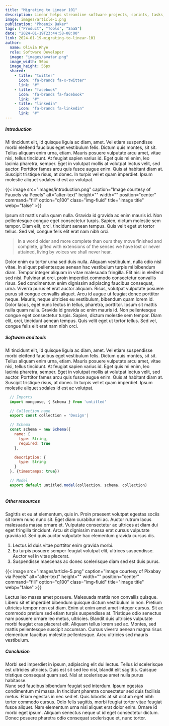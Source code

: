 ```yaml
---
title: "Migrating to Linear 101"
description: Linear helps streamline software projects, sprints, tasks, and bug tracking. Here’s how to get started.
image: images/article-1.png
publication: "Phoenix Baker"
tags: ["Product", "Tools", "SaaS"]
date: "2024-01-19T23:44:58-08:00"
link: 2024-01-19-migrating-to-linear-101
author: 
  name: Olivia Rhye
  role: Software Developer
  image: "images/avatar.png"
  image_width: 56px
  image_height: 56px
  shared:
    - title: "twitter"
      icon: "fa-brands fa-x-twitter"
      link: "#"
    - title: "facebook"
      icon: "fa-brands fa-facebook"
      link: "#"
    - title: "linkedin"
      icon: "fa-brands fa-linkedin"
      link: "#"
---
```

##### Introduction
Mi tincidunt elit, id quisque ligula ac diam, amet. Vel etiam suspendisse morbi eleifend faucibus eget vestibulum felis. Dictum quis montes, sit sit. Tellus aliquam enim urna, etiam. Mauris posuere vulputate arcu amet, vitae nisi, tellus tincidunt. At feugiat sapien varius id.
Eget quis mi enim, leo lacinia pharetra, semper. Eget in volutpat mollis at volutpat lectus velit, sed auctor. Porttitor fames arcu quis fusce augue enim. Quis at habitant diam at. Suscipit tristique risus, at donec. In turpis vel et quam imperdiet. Ipsum molestie aliquet sodales id est ac volutpat. 

{{< image src="images/introduction.png" caption="Image courtesy of Fauxels via Pexels" alt="alter-text" height="" width="" position="center" command="fill" option="q100" class="img-fluid" title="image title" webp="false" >}}

Ipsum sit mattis nulla quam nulla. Gravida id gravida ac enim mauris id. Non pellentesque congue eget consectetur turpis. Sapien, dictum molestie sem tempor. Diam elit, orci, tincidunt aenean tempus. Quis velit eget ut tortor tellus. Sed vel, congue felis elit erat nam nibh orci.

> In a world older and more complete than ours they move finished and complete, gifted with extensions of the senses we have lost or never attained, living by voices we shall never hear.

Dolor enim eu tortor urna sed duis nulla. Aliquam vestibulum, nulla odio nisl vitae. In aliquet pellentesque aenean hac vestibulum turpis mi bibendum diam. Tempor integer aliquam in vitae malesuada fringilla.
Elit nisi in eleifend sed nisi. Pulvinar at orci, proin imperdiet commodo consectetur convallis risus. Sed condimentum enim dignissim adipiscing faucibus consequat, urna. Viverra purus et erat auctor aliquam. Risus, volutpat vulputate posuere purus sit congue convallis aliquet. Arcu id augue ut feugiat donec porttitor neque. Mauris, neque ultricies eu vestibulum, bibendum quam lorem id. Dolor lacus, eget nunc lectus in tellus, pharetra, porttitor.
Ipsum sit mattis nulla quam nulla. Gravida id gravida ac enim mauris id. Non pellentesque congue eget consectetur turpis. Sapien, dictum molestie sem tempor. Diam elit, orci, tincidunt aenean tempus. Quis velit eget ut tortor tellus. Sed vel, congue felis elit erat nam nibh orci.

##### Software and tools
Mi tincidunt elit, id quisque ligula ac diam, amet. Vel etiam suspendisse morbi eleifend faucibus eget vestibulum felis. Dictum quis montes, sit sit. Tellus aliquam enim urna, etiam. Mauris posuere vulputate arcu amet, vitae nisi, tellus tincidunt. At feugiat sapien varius id.
Eget quis mi enim, leo lacinia pharetra, semper. Eget in volutpat mollis at volutpat lectus velit, sed auctor. Porttitor fames arcu quis fusce augue enim. Quis at habitant diam at. Suscipit tristique risus, at donec. In turpis vel et quam imperdiet. Ipsum molestie aliquet sodales id est ac volutpat. 

```javascript
  // Imports
  import mongoose, { Schema } from 'untitled'

  // Collection name
  export const collection = 'Design'|

  // Schema
  const schema = new Schema({
    name: {
      type: String,
      required: true
    },

    description: {
      type: String
    }
  }, {timestamps: true})

  // Model
  export default untitled.model(collection, schema, collection)
  
```

##### Other resources
Sagittis et eu at elementum, quis in. Proin praesent volutpat egestas sociis sit lorem nunc nunc sit. Eget diam curabitur mi ac. Auctor rutrum lacus malesuada massa ornare et. Vulputate consectetur ac ultrices at diam dui eget fringilla tincidunt. Arcu sit dignissim massa erat cursus vulputate gravida id. Sed quis auctor vulputate hac elementum gravida cursus dis.

1. Lectus id duis vitae porttitor enim gravida morbi.
2. Eu turpis posuere semper feugiat volutpat elit, ultrices suspendisse. Auctor vel in vitae placerat.
3. Suspendisse maecenas ac donec scelerisque diam sed est duis purus.

{{< image src="images/article-5.png" caption="Image courtesy of Pixabay via Pexels" alt="alter-text" height="" width="" position="center" command="fill" option="q100" class="img-fluid" title="image title" webp="false" >}}

Lectus leo massa amet posuere. Malesuada mattis non convallis quisque. Libero sit et imperdiet bibendum quisque dictum vestibulum in non. Pretium ultricies tempor non est diam. Enim ut enim amet amet integer cursus. Sit ac commodo pretium sed etiam turpis suspendisse at.
Tristique odio senectus nam posuere ornare leo metus, ultricies. Blandit duis ultricies vulputate morbi feugiat cras placerat elit. Aliquam tellus lorem sed ac. Montes, sed mattis pellentesque suscipit accumsan. Cursus viverra aenean magna risus elementum faucibus molestie pellentesque. Arcu ultricies sed mauris vestibulum.


##### Conclusion
Morbi sed imperdiet in ipsum, adipiscing elit dui lectus. Tellus id scelerisque est ultricies ultricies. Duis est sit sed leo nisl, blandit elit sagittis. Quisque tristique consequat quam sed. Nisl at scelerisque amet nulla purus habitasse.                    
Nunc sed faucibus bibendum feugiat sed interdum. Ipsum egestas condimentum mi massa. In tincidunt pharetra consectetur sed duis facilisis metus. Etiam egestas in nec sed et. Quis lobortis at sit dictum eget nibh tortor commodo cursus.
Odio felis sagittis, morbi feugiat tortor vitae feugiat fusce aliquet. Nam elementum urna nisi aliquet erat dolor enim. Ornare id morbi eget ipsum. Aliquam senectus neque ut id eget consectetur dictum. Donec posuere pharetra odio consequat scelerisque et, nunc tortor.
